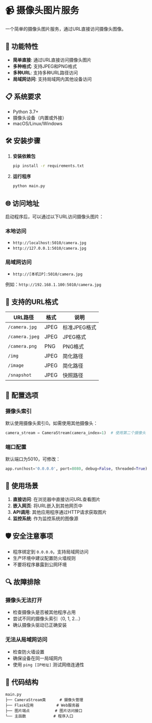 # 📹 摄像头图片服务

一个简单的摄像头图片服务，通过URL直接访问摄像头图像。

## 🚀 功能特性

- **简单直接**: 通过URL直接访问摄像头图片
- **多种格式**: 支持JPEG和PNG格式
- **多种URL**: 支持多种URL路径访问
- **局域网访问**: 支持局域网内其他设备访问

## 📋 系统要求

- Python 3.7+
- 摄像头设备（内置或外接）
- macOS/Linux/Windows

## 🛠️ 安装步骤

1. **安装依赖包**
   ```bash
   pip install -r requirements.txt
   ```

2. **运行程序**
   ```bash
   python main.py
   ```

## 🌐 访问地址

启动程序后，可以通过以下URL访问摄像头图片：

### 本地访问
- `http://localhost:5010/camera.jpg`
- `http://127.0.0.1:5010/camera.jpg`

### 局域网访问
- `http://[本机IP]:5010/camera.jpg`

例如：`http://192.168.1.100:5010/camera.jpg`

## 📡 支持的URL格式

| URL路径 | 格式 | 说明 |
|---------|------|------|
| `/camera.jpg` | JPEG | 标准JPEG格式 |
| `/camera.jpeg` | JPEG | JPEG格式 |
| `/camera.png` | PNG | PNG格式 |
| `/img` | JPEG | 简化路径 |
| `/image` | JPEG | 简化路径 |
| `/snapshot` | JPEG | 快照路径 |

## 🔧 配置选项

### 摄像头索引
默认使用摄像头索引0。如需使用其他摄像头：

```python
camera_stream = CameraStream(camera_index=1)  # 使用第二个摄像头
```

### 端口配置
默认端口为5010，可修改：

```python
app.run(host='0.0.0.0', port=8080, debug=False, threaded=True)
```

## 📱 使用场景

1. **直接访问**: 在浏览器中直接访问URL查看图片
2. **嵌入网页**: 将URL嵌入到其他网页中
3. **API调用**: 其他应用程序通过HTTP请求获取图片
4. **监控系统**: 作为监控系统的图像源

## 🛡️ 安全注意事项

- 程序绑定到 `0.0.0.0`，支持局域网访问
- 生产环境中建议配置防火墙规则
- 不要将程序暴露到公网环境

## 🔍 故障排除

### 摄像头无法打开
- 检查摄像头是否被其他程序占用
- 尝试不同的摄像头索引（0, 1, 2...）
- 确认摄像头驱动已正确安装

### 无法从局域网访问
- 检查防火墙设置
- 确保设备在同一局域网内
- 使用 `ping [IP地址]` 测试网络连通性

## 📝 代码结构

```
main.py
├── CameraStream类      # 摄像头管理
├── Flask应用          # Web服务器
├── 图片端点           # 图片访问接口
└── 主函数            # 程序入口
``` 
